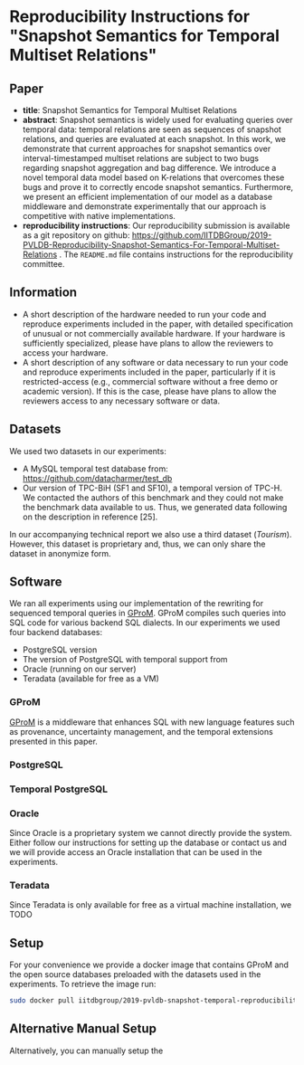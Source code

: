 # Reproducibility Instructions for "Snapshot Semantics for Temporal Multiset Relations"

## Paper

- **title**: Snapshot Semantics for Temporal Multiset Relations
- **abstract**: Snapshot semantics is widely used for evaluating queries over temporal data: temporal relations are seen as sequences of snapshot relations, and queries are evaluated at each snapshot. In this work, we demonstrate that current approaches for snapshot semantics over interval-timestamped multiset relations are subject to two bugs regarding snapshot aggregation and bag difference. We introduce a novel temporal data model based on K-relations that overcomes these bugs and prove it to correctly encode snapshot semantics. Furthermore, we present an efficient implementation of our model as a database middleware and demonstrate experimentally that our approach is competitive with native implementations.
- **reproducibility instructions**: Our reproducibility submission is available as a git repository on github: https://github.com/IITDBGroup/2019-PVLDB-Reproducibility-Snapshot-Semantics-For-Temporal-Multiset-Relations . The `README.md` file contains instructions for the reproducibility committee.

## Information

-    A short description of the hardware needed to run your code and reproduce experiments included in the paper, with detailed specification of unusual or not commercially available hardware. If your hardware is sufficiently specialized, please have plans to allow the reviewers to access your hardware.
-    A short description of any software or data necessary to run your code and reproduce experiments included in the paper, particularly if it is restricted-access (e.g., commercial software without a free demo or academic version). If this is the case, please have plans to allow the reviewers access to any necessary software or data.

## Datasets

We used two datasets in our experiments:

- A MySQL temporal test database from: https://github.com/datacharmer/test_db
- Our version of TPC-BiH (SF1 and SF10), a temporal version of TPC-H. We contacted the authors of this benchmark and they could not make the benchmark data available to us. Thus, we generated data following on the description in reference [25].

In our accompanying technical report we also use a third dataset (*Tourism*). However, this dataset is proprietary and, thus, we can only share the dataset in anonymize form.

## Software

We ran all experiments using our implementation of the rewriting for sequenced temporal queries in [GProM](https://github.com/IITDBGroup/gprom). GProM compiles such queries into SQL code for various backend SQL dialects. In our experiments we used four  backend databases:

- PostgreSQL version
- The version of PostgreSQL with temporal support from
- Oracle (running on our server)
- Teradata (available for free as a VM)

### GProM

[GProM](https://github.com/IITDBGroup/gprom) is a middleware that enhances SQL with new language features such as provenance, uncertainty management, and the temporal extensions presented in this paper.

### PostgreSQL



### Temporal PostgreSQL



### Oracle

Since Oracle is a proprietary system we cannot directly provide the system. Either follow our instructions for setting up the database or contact us and we will provide access an Oracle installation that can be used in the experiments.

### Teradata

Since Teradata is only available for free as a virtual machine installation, we TODO

## Setup

For your convenience we provide a docker image that contains GProM and the open source databases preloaded with the datasets used in the experiments. To retrieve the image run:

~~~sh
sudo docker pull iitdbgroup/2019-pvldb-snapshot-temporal-reproducibility
~~~




## Alternative Manual Setup

Alternatively, you can manually setup the
